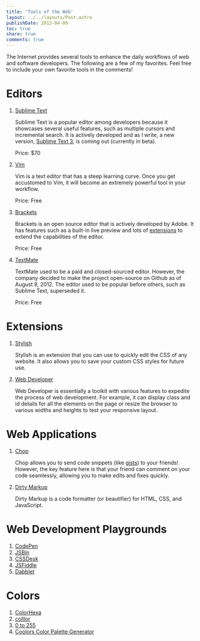 ```yaml
---
title: 'Tools of the Web'
layout: ../../layouts/Post.astro
publishDate: 2013-04-09
toc: true
share: true
comments: true
---
```


The Internet provides several tools to enhance the daily workflows of web and
software developers. The following are a few of my favorites. Feel free to
include your own favorite tools in the comments!

# Editors

1. [Sublime Text](http://www.sublimetext.com/)

   Sublime Text is a popular editor among developers because it showcases
   several useful features, such as multiple cursors and incremental search. It
   is actively developed and as I write, a new version,
   [Sublime Text 3](http://www.sublimetext.com/3), is coming out (currently in
   beta).

   Price: $70

2. [Vim](http://www.vim.org/)

   Vim is a text editor that has a steep learning curve. Once you get accustomed
   to Vim, it will become an extremely powerful tool in your workflow.

   Price: Free

3. [Brackets](http://brackets.io/)

   Brackets is an open source editor that is actively developed by Adobe. It has
   features such as a built-in live preview and lots of
   [extensions](https://github.com/adobe/brackets/wiki/Brackets-Extensions) to
   extend the capabilities of the editor.

   Price: Free

4. [TextMate](http://macromates.com/)

   TextMate used to be a paid and closed-sourced editor. However, the company
   decided to make the project open-source on Github as of August 9, 2012. The
   editor used to be popular before others, such as Sublime Text, superseded it.

   Price: Free

# Extensions

1. [Stylish](https://chrome.google.com/webstore/detail/stylish/fjnbnpbmkenffdnngjfgmeleoegfcffe)

   Stylish is an extension that you can use to quickly edit the CSS of any
   website. It also allows you to save your custom CSS styles for future use.

2. [Web Developer](https://chrome.google.com/webstore/detail/web-developer/bfbameneiokkgbdmiekhjnmfkcnldhhm)

   Web Developer is essentially a toolkit with various features to expedite the
   process of web development. For example, it can display class and id details
   for all the elements on the page or resize the browser to various widths and
   heights to test your responsive layout.

# Web Applications

1. [Chop](http://chopapp.com/)

   Chop allows you to send code snippets (like
   [gists](https://gist.github.com/)) to your friends! However, the key feature
   here is that your friend can comment on your code seamlessly, allowing you to
   make edits and fixes quickly.

2. [Dirty Markup](http://www.dirtymarkup.com/)

   Dirty Markup is a code formatter (or beautifier) for HTML, CSS, and
   JavaScript.

# Web Development Playgrounds

1. [CodePen](http://codepen.io/)
2. [JSBin](http://jsbin.com/)
3. [CSSDesk](http://cssdesk.com/)
4. [JSFiddle](http://jsfiddle.net/)
5. [Dabblet](http://dabblet.com/)

# Colors

1. [ColorHexa](http://www.colorhexa.com/)
2. [colllor](http://colllor.com/)
3. [0 to 255](http://0to255.com/)
4. [Coolors Color Palette Generator](https://coolors.co/app)
